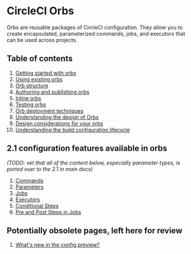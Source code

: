 # CircleCI Orbs
Orbs are reusable packages of CircleCI configuration. They allow you to create encapsulated, parameterized commands, jobs, and executors that can be used across projects.

## Table of contents
1. [Getting started with orbs](getting-started.md) 
1. [Using existing orbs](using-orbs.md)
1. [Orb structure](structure.md)
1. [Authoring and publishing orbs](orbs-authoring.md)
1. [Inline orbs](inline-orbs.md)
1. [Testing orbs](orbs-testing.md)
1. [Orb deployment techniques](orbs-cd.md)
1. [Understanding the design of Orbs](design-approach.md)
1. [Design considerations for your orbs](design-considerations.md)
1. [Understanding the build configuration lifecycle](config-lifecycle.md)

## 2.1 configuration features available in orbs
_(TODO: vet that all of the content below, especially parameter types, is ported over to the 2.1 in main docs)_
1. [Commands](commands.md)
1. [Parameters](parameters.md)
1. [Jobs](jobs.md)
1. [Executors](executors.md)
1. [Conditional Steps](conditional-steps.md)
1. [Pre and Post Steps in Jobs](pre-and-post-steps.md)

## Potentially obsolete pages, left here for review
1. [What's new in the config preview?](whats-new.md)